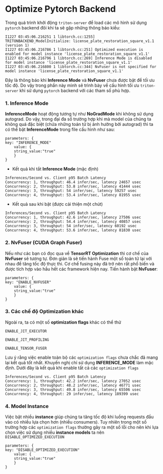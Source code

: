 # Optimize Pytorch Backend
Trong quá trình khởi động ```triton-server``` để load các mô hình sử dụng ```pytorch``` backend đôi khi ta sẽ gặp những thông báo kiểu:
```
I1227 03:45:06.216251 1 libtorch.cc:1255] TRITONBACKEND_ModelInitialize: license_plate_restoration_square_v1.1 (version 1)
I1227 03:45:06.216786 1 libtorch.cc:251] Optimized execution is enabled for model instance 'license_plate_restoration_square_v1.1'
I1227 03:45:06.216796 1 libtorch.cc:269] Inference Mode is disabled for model instance 'license_plate_restoration_square_v1.1'
I1227 03:45:06.216800 1 libtorch.cc:344] NvFuser is not specified for model instance 'license_plate_restoration_square_v1.1'
```
Đây là thông báo khi **Inference Mode** và **NvFuser** chưa được bật để tối ưu tốc độ. Do vậy trong phần này mình sẽ trình bày về cấu hình tối ưu ```triton-server``` khi sử dụng ```pytorch``` backend với các tham số phù hợp.

### 1. Inference Mode

**InferenceMode** hoạt động tương tự như **NoGradMode** khi không sử dụng autograd. Do vậy, trong đại đa số trường hợp khi mà model của chúng ta không quá đặc biệt (chứa những toán tử bị ảnh hưởng bởi autograd) thì ta có thể bật **InferenceMode** trong file cấu hình như sau:

```
parameters: {
key: "INFERENCE_MODE"
    value: {
    string_value:"true"
    }
}
```

- Kết quả khi tắt **Inference Mode** (mặc định)
```
Inferences/Second vs. Client p95 Batch Latency
Concurrency: 1, throughput: 46.4 infer/sec, latency 24657 usec
Concurrency: 2, throughput: 53.8 infer/sec, latency 41444 usec
Concurrency: 3, throughput: 54 infer/sec, latency 59257 usec
Concurrency: 4, throughput: 53.4 infer/sec, latency 81955 usec
```
- Kết quả sau khi bật (được cải thiện một chút)
```
Inferences/Second vs. Client p95 Batch Latency
Concurrency: 1, throughput: 42.6 infer/sec, latency 27506 usec
Concurrency: 2, throughput: 54.4 infer/sec, latency 40857 usec
Concurrency: 3, throughput: 54 infer/sec, latency 60192 usec
Concurrency: 4, throughput: 53.6 infer/sec, latency 81830 usec
```

### 2. NvFuser (CUDA Graph Fuser)
Nếu như các bạn có đọc qua về **TensorRT Optimization** thì cơ chế của **NvFuser** sẽ tương tự. Đơn giản là sẽ tiến hành Fuse một số toán tử lại với nhau để tăng tốc độ thực thi. Cơ chế fusing này đã trở nên rất phổ biến và được tích hợp vào hầu hết các framework hiện nay.
Tiến hành bật **NvFuser**:
```
parameters: {
key: "ENABLE_NVFUSER"
    value: {
    string_value:"true"
    }
}
```

### 3. Các chế độ Optimization khác
Ngoài ra, ta có một số **optimization flags** khác có thể thử
```
ENABLE_JIT_EXECUTOR
```
```
ENABLE_JIT_PROFILING
```
```
ENABLE_TENSOR_FUSER
```
Lưu ý rằng việc enable toàn bộ các ```optimization flags``` chưa chắc đã mang lại kết quả tốt nhất. Khuyến nghị chỉ sử dụng **INFERENCE_MODE** làm mặc định. Dưới đây là kết quả khi enable tất cả các ```optimization flags```

```
Inferences/Second vs. Client p95 Batch Latency
Concurrency: 1, throughput: 42.2 infer/sec, latency 27052 usec
Concurrency: 2, throughput: 48.2 infer/sec, latency 46771 usec
Concurrency: 3, throughput: 49.8 infer/sec, latency 65506 usec
Concurrency: 4, throughput: 29 infer/sec, latency 189399 usec
```

### 4. Model Instance
Việc bật nhiều **instance** giúp chúng ta tăng tốc độ khi luồng requests đầu vào có nhiều lựa chọn hơn (nhiều consumers). Tuy nhiên trong một số trường hợp các ```optimization flags``` thường gây ra một số lỗi cho nên khi lựa chọn việc sử dụng nhiều **instance models** ta nên ```DISABLE_OPTIMIZED_EXECUTION```
```
parameters: {
key: "DISABLE_OPTIMIZED_EXECUTION"
    value: {
    string_value:"true"
    }
}
```